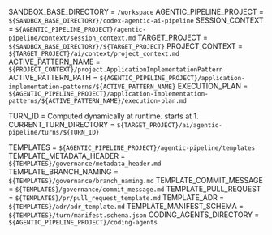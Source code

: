 SANDBOX_BASE_DIRECTORY = `/workspace`
AGENTIC_PIPELINE_PROJECT = `${SANDBOX_BASE_DIRECTORY}/codex-agentic-ai-pipeline`
SESSION_CONTEXT = `${AGENTIC_PIPELINE_PROJECT}/agentic-pipeline/context/session_context.md`
TARGET_PROJECT = `${SANDBOX_BASE_DIRECTORY}/${TARGET_PROJECT}`
PROJECT_CONTEXT = `${TARGET_PROJECT}/ai/context/project_context.md`
ACTIVE_PATTERN_NAME = `${PROJECT_CONTEXT}/project.ApplicationImplementationPattern`
ACTIVE_PATTERN_PATH = `${AGENTIC_PIPELINE_PROJECT}/application-implementation-patterns/${ACTIVE_PATTERN_NAME}`
EXECUTION_PLAN = `${AGENTIC_PIPELINE_PROJECT}/application-implementation-patterns/${ACTIVE_PATTERN_NAME}/execution-plan.md`

TURN_ID = Computed dynamically at runtime. starts at 1.
CURRENT_TURN_DIRECTORY = `${TARGET_PROJECT}/ai/agentic-pipeline/turns/${TURN_ID}`

TEMPLATES = `${AGENTIC_PIPELINE_PROJECT}/agentic-pipeline/templates`
TEMPLATE_METADATA_HEADER = `${TEMPLATES}/governance/metadata_header.md`
TEMPLATE_BRANCH_NAMING = `${TEMPLATES}/governance/branch_naming.md`
TEMPLATE_COMMIT_MESSAGE = `${TEMPLATES}/governance/commit_message.md`
TEMPLATE_PULL_REQUEST = `${TEMPLATES}/pr/pull_request_template.md`
TEMPLATE_ADR = `${TEMPLATES}/adr/adr_template.md`
TEMPLATE_MANIFEST_SCHEMA = `${TEMPLATES}/turn/manifest.schema.json`
CODING_AGENTS_DIRECTORY = `${AGENTIC_PIPELINE_PROJECT}/coding-agents`